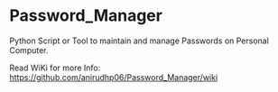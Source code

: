 # Password_Manager
Python Script or Tool to maintain and manage Passwords on Personal Computer.

Read WiKi for more Info: https://github.com/anirudhp06/Password_Manager/wiki
